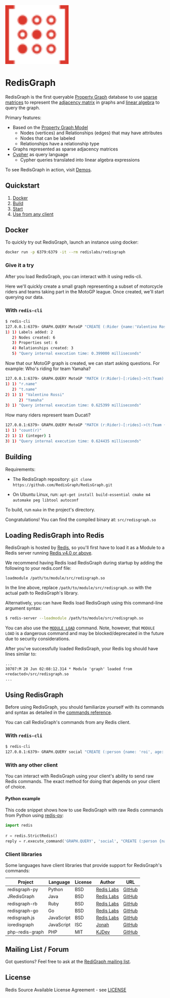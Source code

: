 <img src="images/logo.svg" alt="logo" width="200"/>

# RedisGraph

RedisGraph is the first queryable [Property Graph](https://github.com/opencypher/openCypher/blob/master/docs/property-graph-model.adoc) database to use [sparse matrices](https://en.wikipedia.org/wiki/Sparse_matrix) to represent the [adjacency matrix](https://en.wikipedia.org/wiki/Adjacency_matrix) in graphs and [linear algebra](http://faculty.cse.tamu.edu/davis/GraphBLAS.html) to query the graph.

Primary features:

* Based on the [Property Graph Model](https://github.com/opencypher/openCypher/blob/master/docs/property-graph-model.adoc)
  * Nodes (vertices) and Relationships (edges) that may have attributes
  * Nodes that can be labeled
  * Relationships have a relationship type
* Graphs represented as sparse adjacency matrices
* [Cypher](http://www.opencypher.org/) as query language
  * Cypher queries translated into linear algebra expressions

To see RedisGraph in action, visit [Demos](https://github.com/RedisGraph/RedisGraph/tree/master/demo).

## Quickstart

1. [Docker](#docker)
2. [Build](#building)
3. [Start](#loading-redisgraph-into-redis)
4. [Use from any client](#using-redisgraph)

## Docker

To quickly try out RedisGraph, launch an instance using docker:

```sh
docker run -p 6379:6379 -it --rm redislabs/redisgraph
```

### Give it a try

After you load RedisGraph, you can interact with it using redis-cli.

Here we'll quickly create a small graph representing a subset of motorcycle riders and teams 
taking part in the MotoGP league. Once created, we'll start querying our data.

### With `redis-cli`

```sh
$ redis-cli
127.0.0.1:6379> GRAPH.QUERY MotoGP "CREATE (:Rider {name:'Valentino Rossi'})-[:rides]->(:Team {name:'Yamaha'}), (:Rider {name:'Dani Pedrosa'})-[:rides]->(:Team {name:'Honda'}), (:Rider {name:'Andrea Dovizioso'})-[:rides]->(:Team {name:'Ducati'})"
1) 1) Labels added: 2
   2) Nodes created: 6
   3) Properties set: 6
   4) Relationships created: 3
   5) "Query internal execution time: 0.399000 milliseconds"
```

Now that our MotoGP graph is created, we can start asking questions. For example:
Who's riding for team Yamaha?

```sh
127.0.0.1:6379> GRAPH.QUERY MotoGP "MATCH (r:Rider)-[:rides]->(t:Team) WHERE t.name = 'Yamaha' RETURN r.name, t.name"
1) 1) "r.name"
   2) "t.name"
2) 1) 1) "Valentino Rossi"
      2) "Yamaha"
3) 1) "Query internal execution time: 0.625399 milliseconds"
```

How many riders represent team Ducati?

```sh
127.0.0.1:6379> GRAPH.QUERY MotoGP "MATCH (r:Rider)-[:rides]->(t:Team {name:'Ducati'}) RETURN count(r)"
1) 1) "count(r)"
2) 1) 1) (integer) 1
3) 1) "Query internal execution time: 0.624435 milliseconds"
```

## Building

Requirements:

* The RedisGraph repository: `git clone https://github.com/RedisGraph/RedisGraph.git`

* On Ubuntu Linux, run: `apt-get install build-essential cmake m4 automake peg libtool autoconf`

To build, run `make` in the project's directory.

Congratulations! You can find the compiled binary at: `src/redisgraph.so`

## Loading RedisGraph into Redis

RedisGraph is hosted by [Redis](https://redis.io), so you'll first have to load it as a Module to a Redis server running [Redis v4.0 or above](https://redis.io/download).

We recommend having Redis load RedisGraph during startup by adding the following to your redis.conf file:

```
loadmodule /path/to/module/src/redisgraph.so
```

In the line above, replace `/path/to/module/src/redisgraph.so` with the actual path to RedisGraph's library.

Alternatively, you can have Redis load RedisGraph using this command-line argument syntax:

```sh
$ redis-server --loadmodule /path/to/module/src/redisgraph.so
```

You can also use the [`MODULE LOAD`](http://redis.io/commands/module-load) command. Note, however, that `MODULE LOAD` is a dangerous command and may be blocked/deprecated in the future due to security considerations.

After you've successfully loaded RedisGraph, your Redis log should have lines similar to:

```
...
30707:M 20 Jun 02:08:12.314 * Module 'graph' loaded from <redacted>/src/redisgraph.so
...
```

## Using RedisGraph

Before using RedisGraph, you should familiarize yourself with its commands and syntax as detailed in the
[commands reference](commands.md).

You can call RedisGraph's commands from any Redis client.

### With `redis-cli`

```sh
$ redis-cli
127.0.0.1:6379> GRAPH.QUERY social "CREATE (:person {name: 'roi', age: 33, gender: 'male', status: 'married'})"
```

### With any other client

You can interact with RedisGraph using your client's ability to send raw Redis commands.
The exact method for doing that depends on your client of choice.

#### Python example

This code snippet shows how to use RedisGraph with raw Redis commands from Python using
[redis-py](https://github.com/andymccurdy/redis-py):

```python
import redis

r = redis.StrictRedis()
reply = r.execute_command('GRAPH.QUERY', 'social', "CREATE (:person {name:'roi', age:33, gender:'male', status:'married'})")
```

### Client libraries

Some languages have client libraries that provide support for RedisGraph's commands:

| Project | Language | License | Author | URL |
| ------- | -------- | ------- | ------ | --- |
| redisgraph-py | Python | BSD | [Redis Labs](https://redislabs.com) | [GitHub](https://github.com/RedisLabs/redisgraph-py) |
| JRedisGraph | Java | BSD | [Redis Labs](https://redislabs.com) | [GitHub](https://github.com/RedisLabs/JRedisGraph) |
| redisgraph-rb | Ruby | BSD | [Redis Labs](https://redislabs.com) | [GitHub](https://github.com/RedisLabs/redisgraph-rb) |
| redisgraph-go | Go | BSD | [Redis Labs](https://redislabs.com) | [GitHub](https://github.com/RedisLabs/redisgraph-go) |
| redisgraph.js | JavaScript | BSD | [Redis Labs](https://redislabs.com) | [GitHub](https://github.com/RedisLabs/redisgraph.js) |
| ioredisgraph | JavaScript | ISC | [Jonah](https://github.com/Jonahss) | [GitHub](https://github.com/Jonahss/ioredisgraph) |
| php-redis-graph | PHP | MIT | [KJDev](https://github.com/kjdev) | [GitHub](https://github.com/kjdev/php-redis-graph) |

## Mailing List / Forum

Got questions? Feel free to ask at the [RediGraph mailing list](https://groups.google.com/forum/#!forum/redisgraph).

## License

Redis Source Available License Agreement - see [LICENSE](https://raw.githubusercontent.com/RedisGraph/RedisGraph/master/LICENSE)
